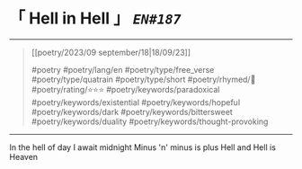 # &#12300; Hell in Hell &#12301; *`EN#187`*

---

> [[poetry/2023/09 september/18|18/09/23]]
> 
> #poetry 
> #poetry/lang/en 
> #poetry/type/free_verse #poetry/type/quatrain #poetry/type/short 
> #poetry/rhymed/🔴 
> #poetry/rating/⭐⭐⭐ 
> #poetry/keywords/paradoxical #poetry/keywords/existential #poetry/keywords/hopeful #poetry/keywords/dark #poetry/keywords/bittersweet #poetry/keywords/duality #poetry/keywords/thought-provoking 

---

In the hell of day
I await midnight
Minus 'n' minus is plus
Hell and Hell is Heaven